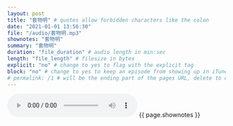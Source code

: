 ```yaml
---
layout: post
title: "套物明" # quotes allow forbidden characters like the colon
date: "2021-01-01 13:56:30"
file: "/audio/套物明.mp3"
shownotes: "套物明"
summary: "套物明"
duration: "file_duration" # audio length in min:sec
length: "file_length" # filesize in bytes
explicit: "no" # change to yes to flag with the explicit tag
block: "no" # change to yes to keep an episode from showing up in iTunes
# permalink: /1 # will be the ending part of the pages URL, delete to default to the title
---
```


<audio controls>
<source src="{{site.url}}{{site.baseurl}}{{ page.file }}" type="audio/x-mp3">
Your browser does not support the audio element.
</audio>
{{ page.shownotes }}
